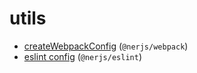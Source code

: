 # utils

* [createWebpackConfig](https://github.com/nerjs/utils/tree/master/webpack#readme) (`@nerjs/webpack`)
* [eslint config](https://github.com/nerjs/utils/tree/master/eslint#readme) (`@nerjs/eslint`)